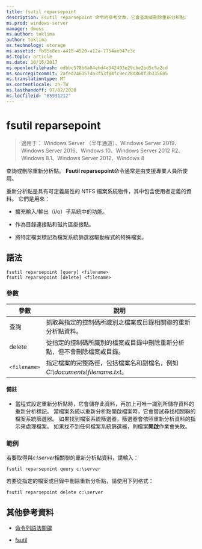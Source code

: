 ```yaml
---
title: fsutil reparsepoint
description: Fsutil reparsepoint 命令的參考文章，它會查詢或刪除重新分析點。
ms.prod: windows-server
manager: dmoss
ms.author: toklima
author: toklima
ms.technology: storage
ms.assetid: fb95c8ee-a418-4520-a12a-7754ae947c3c
ms.topic: article
ms.date: 10/16/2017
ms.openlocfilehash: edbbc578b6a84ebd4e342493e29cbe2bd5c5a2cd
ms.sourcegitcommit: 2afed2461574a3f53f84fc9ec28d86df3b335685
ms.translationtype: MT
ms.contentlocale: zh-TW
ms.lasthandoff: 07/02/2020
ms.locfileid: "85931212"
---
```

# <a name="fsutil-reparsepoint"></a>fsutil reparsepoint

> 適用于： Windows Server （半年通道）、Windows Server 2019、Windows Server 2016、Windows 10、Windows Server 2012 R2、Windows 8.1、Windows Server 2012、Windows 8

查詢或刪除重新分析點。  **Fsutil reparsepoint**命令通常是由支援專業人員所使用。

重新分析點是具有可定義屬性的 NTFS 檔案系統物件，其中包含使用者定義的資料。 它們是用來：

- 擴充輸入/輸出（i/o）子系統中的功能。

- 作為目錄連接點和磁片區掛接點。

- 將特定檔案標記為檔案系統篩選器驅動程式的特殊檔案。

## <a name="syntax"></a>語法

```
fsutil reparsepoint [query] <filename>
fsutil reparsepoint [delete] <filename>
```

### <a name="parameters"></a>參數

| 參數 | 說明 |
| --------- | ----------- |
| 查詢 | 抓取與指定的控制碼所識別之檔案或目錄相關聯的重新分析點資料。 |
| delete | 從指定的控制碼所識別的檔案或目錄中刪除重新分析點，但不會刪除檔案或目錄。 |
| `<filename>` | 指定檔案的完整路徑，包括檔案名和副檔名，例如*C:\documents\filename.txt*。 |

#### <a name="remarks"></a>備註

- 當程式設定重新分析點時，它會儲存此資料，再加上可唯一識別所儲存資料的重新分析標記。 當檔案系統以重新分析點開啟檔案時，它會嘗試尋找相關聯的檔案系統篩選器。 如果找到檔案系統篩選器，篩選器會依照重新分析資料的指示來處理檔案。 如果找不到任何檔案系統篩選器，則檔案**開啟**作業會失敗。

### <a name="examples"></a>範例

若要取得與*c:\server*相關聯的重新分析點資料，請輸入：

```
fsutil reparsepoint query c:\server
```

若要從指定的檔案或目錄中刪除重新分析點，請使用下列格式：

```
fsutil reparsepoint delete c:\server
```

## <a name="additional-references"></a>其他參考資料

- [命令列語法關鍵](command-line-syntax-key.md)

- [fsutil](fsutil.md)
